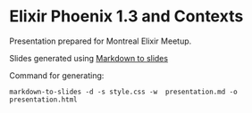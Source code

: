 # Elixir Phoenix 1.3 and Contexts

Presentation prepared for Montreal Elixir Meetup.

Slides generated using [Markdown to slides](https://github.com/partageit/markdown-to-slides)

Command for generating:

    markdown-to-slides -d -s style.css -w  presentation.md -o presentation.html

